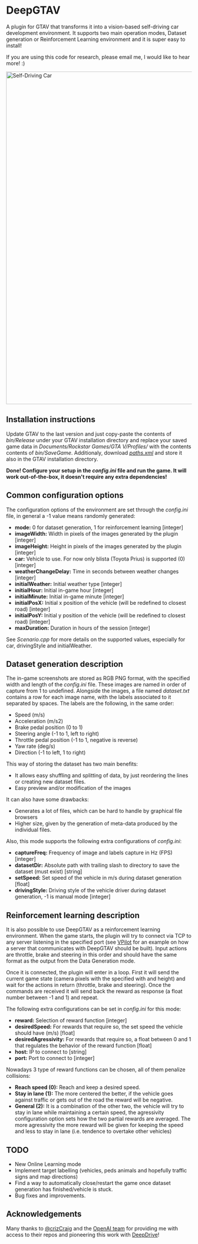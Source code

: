 # DeepGTAV
A plugin for GTAV that transforms it into a vision-based self-driving car development environment. It supports two main operation modes, Dataset generation or Reinforcement Learning environment and it is super easy to install!

If you are using this code for research, please email me, I would like to hear more! :)

<img src="https://img.gta5-mods.com/q95/images/naturalvision-photorealistic-gtav/b4de94-GTA5%202016-08-28%2022-05-52.jpg" alt="Self-Driving Car" width="900px">

## Installation instructions
Update GTAV to the last version and just copy-paste the contents of *bin/Release* under your GTAV installation directory and replace your saved game data in *Documents/Rockstar Games/GTA V/Profiles/* with the contents contents of *bin/SaveGame*. Additionaly, download *[paths.xml](https://drive.google.com/open?id=0Bzh5djJlCOmMOTA1RVlOXzZ5dEk)* and store it also in the GTAV installation directory. 

**Done! Configure your setup in the *config.ini* file and run the game. It will work out-of-the-box, it doesn't require any extra dependencies!**

## Common configuration options
The configuration options of the environment are set through the *config.ini* file, in general a -1 value means randomly generated:

* **mode:** 0 for dataset generation, 1 for reinforcement learning [integer]
* **imageWidth:** Width in pixels of the images generated by the plugin [integer]
* **imageHeight:** Height in pixels of the images generated by the plugin [integer]
* **car:** Vehicle to use. For now only blista (Toyota Prius) is supported (0) [integer]
* **weatherChangeDelay:** Time in seconds between weather changes [integer]
* **initialWeather:** Initial weather type [integer]
* **initialHour:** Initial in-game hour [integer]
* **initialMinute:** Initial in-game minute [integer]
* **initialPosX:** Initial x position of the vehicle (will be redefined to closest road) [integer]
* **initialPosY:** Initial y position of the vehicle (will be redefined to closest road) [integer]
* **maxDuration:** Duration in hours of the session [integer]

See *Scenario.cpp* for more details on the supported values, especially for car, drivingStyle and initialWeather.

## Dataset generation description
The in-game screenshots are stored as RGB PNG format, with the specified width and length of the *config.ini* file. These images are named in order of capture from 1 to undefined. Alongside the images, a file named *dataset.txt* contains a row for each image name, with the labels associated to it separated by spaces. The labels are the following, in the same order:

* Speed (m/s)
* Acceleration (m/s2)
* Brake pedal position (0 to 1)
* Steering angle (-1 to 1, left to right)
* Throttle pedal position (-1 to 1, negative is reverse)
* Yaw rate (deg/s)
* Direction (-1 to left, 1 to right)

This way of storing the dataset has two main benefits:

+ It allows easy shuffling and splitting of data, by just reordering the lines or creating new dataset files.
+ Easy preview and/or modification of the images

It can also have some drawbacks:

- Generates a lot of files, which can be hard to handle by graphical file browsers
- Higher size, given by the generation of meta-data produced by the individual files.

Also, this mode supports the following extra configurations of *config.ini*:

* **captureFreq:** Frequency of image and labels capture in Hz (FPS) [integer]
* **datasetDir:** Absolute path with trailing slash to directory to save the dataset (must exist) [string]
* **setSpeed:** Set speed of the vehicle in m/s during dataset generation [float]
* **drivingStyle:** Driving style of the vehicle driver during dataset generation, -1 is manual mode [integer]

## Reinforcement learning description
It is also possible to use DeepGTAV as a reinforcement learning environment. When the game starts, the plugin will try to connect via TCP to any server listening in the specified port (see [VPilot](https://github.com/ai-tor/VPilot) for an example on how a server that communicates with DeepGTAV should be built). Input actions are throttle, brake and steering in this order and should have the same format as the output from the Data Generation mode.

Once it is connected, the plugin will enter in a loop. First it will send the current game state (camera pixels with the specified with and height) and wait for the actions in return (throttle, brake and steering). Once the commands are received it will send back the reward as response (a float number between -1 and 1) and repeat.

The following extra configurations can be set in *config.ini* for this mode:

* **reward:** Selection of reward function [integer]
* **desiredSpeed:** For rewards that require so, the set speed the vehicle should have (m/s) [float]
* **desiredAgressivity:** For rewards that require so, a float between 0 and 1 that regulates the behavior of the reward function [float]
* **host:** IP to connect to [string]
* **port:** Port to connect to [integer]

Nowadays 3 type of reward functions can be chosen, all of them penalize collisions:

* **Reach speed (0):** Reach and keep a desired speed.
* **Stay in lane (1):** The more centered the better, if the vehicle goes against traffic or gets out of the road the reward will be negative.
* **General (2):** It is a combination of the other two, the vehicle will try to stay in lane while maintaining a certain speed, the agressivity configuration option sets how the two partial rewards are averaged. The more agressivity the more reward will be given for keeping the speed and less to stay in lane (i.e. tendence to overtake other vehicles)

## TODO
* New Online Learning mode
* Implement target labelling (vehicles, peds animals and hopefully traffic signs and map directions)
* Find a way to automatically close/restart the game once dataset generation has finished/vehicle is stuck.
* Bug fixes and improvements.

## Acknowledgements
Many thanks to [@crizCraig](https://github.com/crizCraig) and the [OpenAI team](https://openai.com/) for providing me with access to their repos and pioneering this work with [DeepDrive](http://deepdrive.io/)!
